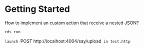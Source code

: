 # Getting Started

How to implement an custom action that receive a nested JSON?

`cds run`

`launch `POST http://localhost:4004/say/upload` in test.http`
